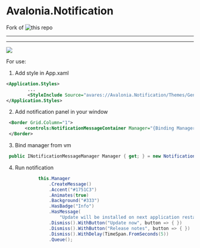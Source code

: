 # Avalonia.Notification

Fork of ![this](https://github.com/Enterwell/Wpf.Notifications) repo

---

---

![](https://github.com/AvaloniaCommunity/Avalonia.Notification/blob/master/Images/Avalonia.Notification.gif)

For use:

1. Add style in App.xaml

```xml
<Application.Styles>
        ...
        <StyleInclude Source="avares://Avalonia.Notification/Themes/Generic.xaml" />
</Application.Styles>

```

2. Add notification panel in your window

```xml
 <Border Grid.Column="1">
       <controls:NotificationMessageContainer Manager="{Binding Manager}" />
 </Border>
```

3. Bind manager from vm

```cs
 public INotificationMessageManager Manager { get; } = new NotificationMessageManager();
```

4. Run notification

```cs
            this.Manager
                .CreateMessage()
                .Accent("#1751C3")
                .Animates(true)
                .Background("#333")
                .HasBadge("Info")
                .HasMessage(
                    "Update will be installed on next application restart. This message will be dismissed after 5 seconds.")
                .Dismiss().WithButton("Update now", button => { })
                .Dismiss().WithButton("Release notes", button => { })
                .Dismiss().WithDelay(TimeSpan.FromSeconds(5))
                .Queue();
```
